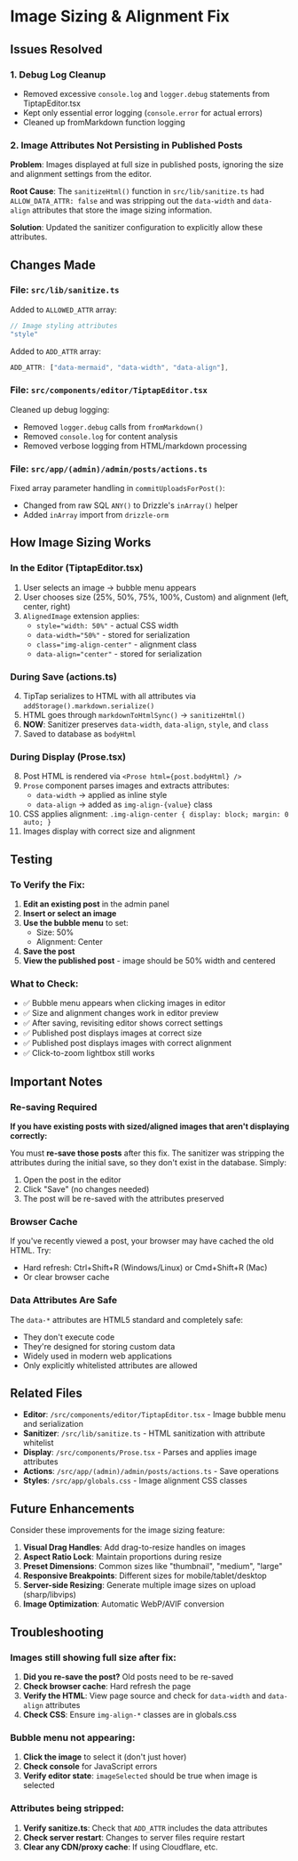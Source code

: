 # Image Sizing & Alignment Fix

## Issues Resolved

### 1. Debug Log Cleanup
- Removed excessive `console.log` and `logger.debug` statements from TiptapEditor.tsx
- Kept only essential error logging (`console.error` for actual errors)
- Cleaned up fromMarkdown function logging

### 2. Image Attributes Not Persisting in Published Posts

**Problem**: Images displayed at full size in published posts, ignoring the size and alignment settings from the editor.

**Root Cause**: The `sanitizeHtml()` function in `src/lib/sanitize.ts` had `ALLOW_DATA_ATTR: false` and was stripping out the `data-width` and `data-align` attributes that store the image sizing information.

**Solution**: Updated the sanitizer configuration to explicitly allow these attributes.

## Changes Made

### File: `src/lib/sanitize.ts`

Added to `ALLOWED_ATTR` array:
```typescript
// Image styling attributes
"style"
```

Added to `ADD_ATTR` array:
```typescript
ADD_ATTR: ["data-mermaid", "data-width", "data-align"],
```

### File: `src/components/editor/TiptapEditor.tsx`

Cleaned up debug logging:
- Removed `logger.debug` calls from `fromMarkdown()`
- Removed `console.log` for content analysis
- Removed verbose logging from HTML/markdown processing

### File: `src/app/(admin)/admin/posts/actions.ts`

Fixed array parameter handling in `commitUploadsForPost()`:
- Changed from raw SQL `ANY()` to Drizzle's `inArray()` helper
- Added `inArray` import from `drizzle-orm`

## How Image Sizing Works

### In the Editor (TiptapEditor.tsx)

1. User selects an image → bubble menu appears
2. User chooses size (25%, 50%, 75%, 100%, Custom) and alignment (left, center, right)
3. `AlignedImage` extension applies:
   - `style="width: 50%"` - actual CSS width
   - `data-width="50%"` - stored for serialization
   - `class="img-align-center"` - alignment class
   - `data-align="center"` - stored for serialization

### During Save (actions.ts)

4. TipTap serializes to HTML with all attributes via `addStorage().markdown.serialize()`
5. HTML goes through `markdownToHtmlSync()` → `sanitizeHtml()`
6. **NOW**: Sanitizer preserves `data-width`, `data-align`, `style`, and `class`
7. Saved to database as `bodyHtml`

### During Display (Prose.tsx)

8. Post HTML is rendered via `<Prose html={post.bodyHtml} />`
9. `Prose` component parses images and extracts attributes:
   - `data-width` → applied as inline style
   - `data-align` → added as `img-align-{value}` class
10. CSS applies alignment: `.img-align-center { display: block; margin: 0 auto; }`
11. Images display with correct size and alignment

## Testing

### To Verify the Fix:

1. **Edit an existing post** in the admin panel
2. **Insert or select an image** 
3. **Use the bubble menu** to set:
   - Size: 50%
   - Alignment: Center
4. **Save the post**
5. **View the published post** - image should be 50% width and centered

### What to Check:

- ✅ Bubble menu appears when clicking images in editor
- ✅ Size and alignment changes work in editor preview
- ✅ After saving, revisiting editor shows correct settings
- ✅ Published post displays images at correct size
- ✅ Published post displays images with correct alignment
- ✅ Click-to-zoom lightbox still works

## Important Notes

### Re-saving Required

**If you have existing posts with sized/aligned images that aren't displaying correctly:**

You must **re-save those posts** after this fix. The sanitizer was stripping the attributes during the initial save, so they don't exist in the database. Simply:

1. Open the post in the editor
2. Click "Save" (no changes needed)
3. The post will be re-saved with the attributes preserved

### Browser Cache

If you've recently viewed a post, your browser may have cached the old HTML. Try:
- Hard refresh: Ctrl+Shift+R (Windows/Linux) or Cmd+Shift+R (Mac)
- Or clear browser cache

### Data Attributes Are Safe

The `data-*` attributes are HTML5 standard and completely safe:
- They don't execute code
- They're designed for storing custom data
- Widely used in modern web applications
- Only explicitly whitelisted attributes are allowed

## Related Files

- **Editor**: `/src/components/editor/TiptapEditor.tsx` - Image bubble menu and serialization
- **Sanitizer**: `/src/lib/sanitize.ts` - HTML sanitization with attribute whitelist
- **Display**: `/src/components/Prose.tsx` - Parses and applies image attributes
- **Actions**: `/src/app/(admin)/admin/posts/actions.ts` - Save operations
- **Styles**: `/src/app/globals.css` - Image alignment CSS classes

## Future Enhancements

Consider these improvements for the image sizing feature:

1. **Visual Drag Handles**: Add drag-to-resize handles on images
2. **Aspect Ratio Lock**: Maintain proportions during resize
3. **Preset Dimensions**: Common sizes like "thumbnail", "medium", "large"
4. **Responsive Breakpoints**: Different sizes for mobile/tablet/desktop
5. **Server-side Resizing**: Generate multiple image sizes on upload (sharp/libvips)
6. **Image Optimization**: Automatic WebP/AVIF conversion

## Troubleshooting

### Images still showing full size after fix:

1. **Did you re-save the post?** Old posts need to be re-saved
2. **Check browser cache**: Hard refresh the page
3. **Verify the HTML**: View page source and check for `data-width` and `data-align` attributes
4. **Check CSS**: Ensure `img-align-*` classes are in globals.css

### Bubble menu not appearing:

1. **Click the image** to select it (don't just hover)
2. **Check console** for JavaScript errors
3. **Verify editor state**: `imageSelected` should be true when image is selected

### Attributes being stripped:

1. **Verify sanitize.ts**: Check that `ADD_ATTR` includes the data attributes
2. **Check server restart**: Changes to server files require restart
3. **Clear any CDN/proxy cache**: If using Cloudflare, etc.
